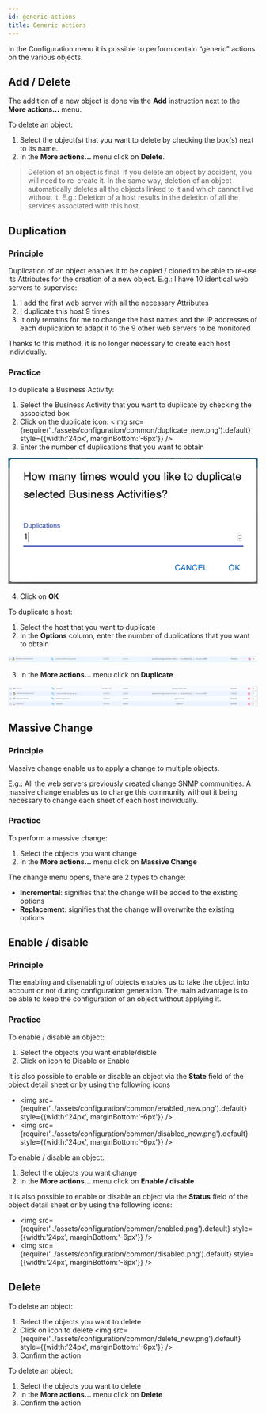 ```yaml
---
id: generic-actions
title: Generic actions
---
```


In the Configuration menu it is possible to perform certain “generic” actions on the various objects.

## Add / Delete

The addition of a new object is done via the **Add** instruction next to the **More actions...** menu.

To delete an object:

1. Select the object(s) that you want to delete by checking the box(s) next to its name.
2. In the **More actions...** menu click on **Delete**.

> Deletion of an object is final. If you delete an object by accident, you will need to re-create it. In the same way,
> deletion of an object automatically deletes all the objects linked to it and which cannot live without it. E.g.:
> Deletion of a host results in the deletion of all the services associated with this host.

## Duplication

### Principle

Duplication of an object enables it to be copied / cloned to be able to re-use its Attributes for the creation of a new
object. E.g.: I have 10 identical web servers to supervise:

1. I add the first web server with all the necessary Attributes
2. I duplicate this host 9 times
3. It only remains for me to change the host names and the IP addresses of each duplication to adapt it to the 9 other web servers to be monitored

Thanks to this method, it is no longer necessary to create each host individually.

### Practice

<!--DOCUSAURUS_CODE_TABS-->
<!--New pages-->

To duplicate a Business Activity:

1. Select the Business Activity that you want to duplicate by checking the associated box
2. Click on the duplicate icon: <img src={require('../assets/configuration/common/duplicate_new.png').default} style={{width:'24px', marginBottom:'-6px'}} />
3. Enter the number of duplications that you want to obtain

![image](../assets/configuration/common/duplicate_objects_new.png)

4. Click on **OK**

<!--Legacy pages-->

To duplicate a host:

1. Select the host that you want to duplicate
2. In the **Options** column, enter the number of duplications that you want to obtain

![image](../assets/configuration/common/01duplicate.png)

3. In the **More actions...** menu click on **Duplicate**

![image](../assets/configuration/common/01duplicateobjects.png)

<!--END_DOCUSAURUS_CODE_TABS-->

## Massive Change

### Principle

Massive change enable us to apply a change to multiple objects.

E.g.: All the web servers previously created change SNMP communities. A massive change enables us to change this
community without it being necessary to change each sheet of each host individually.

### Practice

To perform a massive change:

1. Select the objects you want change
2. In the **More actions...** menu click on **Massive Change**

The change menu opens, there are 2 types to change:

* **Incremental**: signifies that the change will be added to the existing options
* **Replacement**: signifies that the change will overwrite the existing options

## Enable / disable

### Principle

The enabling and disenabling of objects enables us to take the object into account or not during configuration generation.
The main advantage is to be able to keep the configuration of an object without applying it.

### Practice

<!--DOCUSAURUS_CODE_TABS-->
<!--New pages-->

To enable / disable an object:

1. Select the objects you want enable/disble
2. Click on icon to Disable or Enable

It is also possible to enable or disable an object via the **State** field of the object detail sheet or by using the following icons

* <img src={require('../assets/configuration/common/enabled_new.png').default} style={{width:'24px', marginBottom:'-6px'}} />
* <img src={require('../assets/configuration/common/disabled_new.png').default} style={{width:'24px', marginBottom:'-6px'}} />

<!--Legacy pages-->

To enable / disable an object:

1. Select the objects you want change
2. In the **More actions...**  menu click on **Enable / disable**

It is also possible to enable or disable an object via the **Status** field of the object detail sheet or by using the following icons:

* <img src={require('../assets/configuration/common/enabled.png').default} style={{width:'24px', marginBottom:'-6px'}} />
* <img src={require('../assets/configuration/common/disabled.png').default} style={{width:'24px', marginBottom:'-6px'}} />

<!--END_DOCUSAURUS_CODE_TABS-->

## Delete

<!--DOCUSAURUS_CODE_TABS-->
<!--New pages-->

To delete an object:

1. Select the objects you want to delete
2. Click on icon to delete <img src={require('../assets/configuration/common/delete_new.png').default} style={{width:'24px', marginBottom:'-6px'}} />
3. Confirm the action

<!--Legacy pages-->

To delete an object:

1. Select the objects you want to delete
2. In the **More actions...**  menu click on **Delete**
3. Confirm the action

<!--END_DOCUSAURUS_CODE_TABS-->
